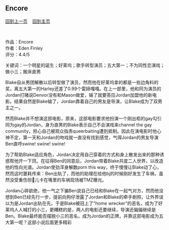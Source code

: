## Encore
[回到上一页](https://boheme130.github.io/Reviews/)  &nbsp;&nbsp;  [回到主页](https://boheme130.github.io/Fiction.git.io/)

<br>

作品：Encore<br>
作者：Eden Finley<br>
评分：4.4/5<br>

关键词：一个明星的诞生；好莱坞；歌手转型演员；五大第一；不为同性恋演戏；做小三；搬床直男

Blake自从男团解散以后转型做了演员，然而他在好莱坞拿的都是一些边角料的奖，离五大第一的Harley还差了0.99个雷媂嘎嘎。在上一部里，他和同为演员的Jordan打赌说Denvor没有和Mason做爱，输了就要答应Jordan加盟他的新电影。结果自然是Blake输了，Jordan靠着自己的男友是导演，让Blake成为了双男主之一。

然而Blake并不想演这部电影，原来，这部电影要求他扮演一个刚出柜的gay勾引同为gay的Jordan，身为直男的Blake表示自己不会演戏来channel the gay community，担心自己被观众指责queerbaiting遭到抵制。因此在演电影时他心神不定，第一天和Jordan的吻戏就一直没有找到感觉，气得Jordan的男友导演Ben直呼swine! swine! swine!

为了帮助Blake适应角色，Jordan决定用自己穿着的方式和身上散发出来的那种诱惑帮他开一下窍。在征得Ben的同意后，Jordan带着Blake共度二人世界，以改造他的性向光谱。Jordan使劲浑身解数porn this way，终于慢慢让Blake动了心，然而这时噩耗传来：Ben出轨了，而他的助理在给他bj的时候刚好发生了车祸，虽然没受重伤但🐔儿卡在嘴里的车祸现场被TMZ曝光。

Jordan心碎欲绝，他一气之下骗Ben说自己已经和Blake在一起气对方，然而他没想到Ben已经先行一步，提前向狗仔泄露了Jordan和Blake的牵手剧照，让外界误以为是Jordan出轨在先。于是Blake被冠上了"home wrecker"的恶名，成为了好莱坞人人喊打的小三，更糟糕的是，两人的电影还要继续，导演还偏偏继续是Ben。Blake最终能否摆脱小三的恶名，成为Jordan的正牌，并靠这部电影成为五大第一呢？这部小说后面更多精彩